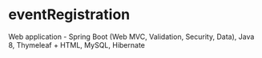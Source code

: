 # eventRegistration
Web application - Spring Boot (Web MVC, Validation, Security, Data), Java 8, Thymeleaf + HTML, MySQL, Hibernate
